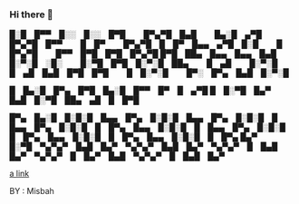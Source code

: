 ### Hi there 👋


█░█ █▀▀ █░░ █░░ █▀█   █▀▄▀█ █▄█   █▄░█ ▄▀█ █▀▄▀█ █▀▀   █ █▀   █▀▄▀█ █ █▀ █▄▄ ▄▀█ █░█   █ █▀▄▀█   █▀▀ █▀█ █▀█ █▀▄▀█
█▀█ ██▄ █▄▄ █▄▄ █▄█   █░▀░█ ░█░   █░▀█ █▀█ █░▀░█ ██▄   █ ▄█   █░▀░█ █ ▄█ █▄█ █▀█ █▀█   █ █░▀░█   █▀░ █▀▄ █▄█ █░▀░█

█ █▄░█ █▀▄ █▀█ █▄░█ █▀▀ █▀ █ ▄▀█
█ █░▀█ █▄▀ █▄█ █░▀█ ██▄ ▄█ █ █▀█

█▀▄ █▄░█ █░█░█ █▄▄ █▀▄ █░█░█ █▄▄ █▀▄ █░█░█ █ █▄▄ █▀▄ █░█░█ █ █▀▄ █▄▄ █░█░█ █ █▄▄ █▀▄ █░█░█ █ █▀▄ █▄▄ █░█░█ █ █▀▄ █▄▄ █░█░█ █ █▀▄
█▄▀ █░▀█ ▀▄▀▄▀ █▄█ █▄▀ ▀▄▀▄▀ █▄█ █▄▀ ▀▄▀▄▀ █ █▄█ █▄▀ ▀▄▀▄▀ █ █▄▀ █▄█ ▀▄▀▄▀ █ █▄█ █▄▀ 

[a link](https://github.com/user/repo/blob/branch/other_file.md)

<!--
**misbagas/misbagas** is a ✨ _special_ ✨ repository because its `README.md` (this file) appears on your GitHub profile.

Here are some ideas to get you started:

- 🔭 I’m currently working on ...
- 🌱 I’m currently learning ...
- 👯 I’m looking to collaborate on ...
- 🤔 I’m looking for help with ...
- 💬 Ask me about ...
- 📫 How to reach me: ...
- 😄 Pronouns: ...
- ⚡ Fun fact: ...
-->


BY : Misbah
